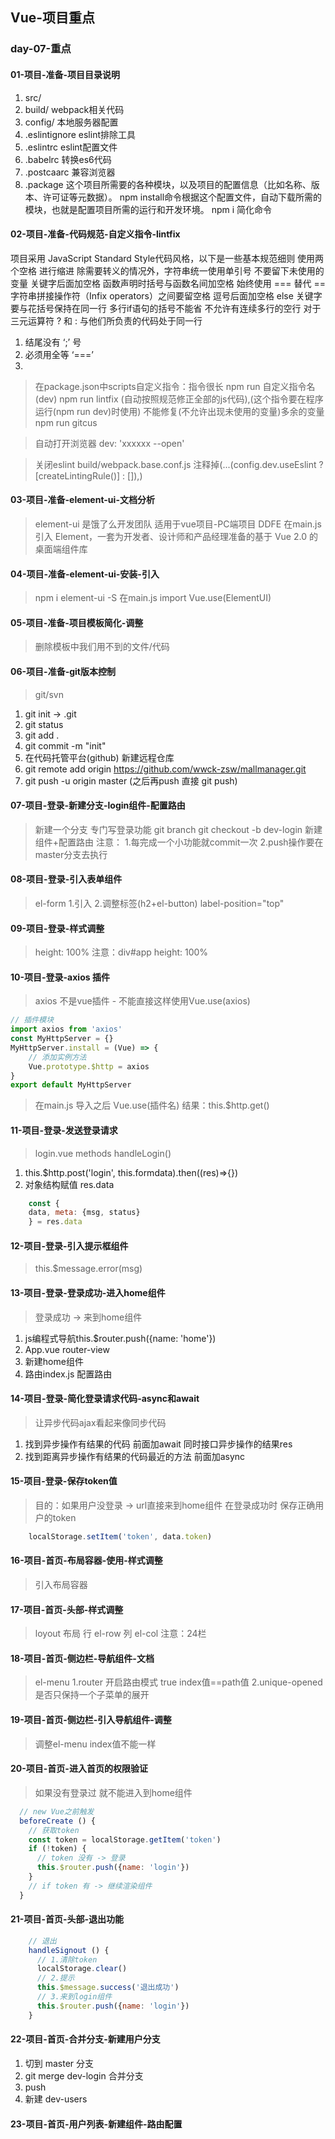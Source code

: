 ## Vue-项目重点

### day-07-重点

#### 01-项目-准备-项目目录说明
1. src/
2. build/ webpack相关代码
3. config/ 本地服务器配置
4. .eslintignore eslint排除工具
5. .eslintrc eslint配置文件
6. .babelrc 转换es6代码
7. .postcaarc 兼容浏览器
8. .package 这个项目所需要的各种模块，以及项目的配置信息（比如名称、版本、许可证等元数据）。
    npm install命令根据这个配置文件，自动下载所需的 模块，也就是配置项目所需的运行和开发环境。
    npm i 简化命令
#### 02-项目-准备-代码规范-自定义指令-lintfix
项目采用 JavaScript Standard Style代码风格，以下是一些基本规范细则
    使用两个空格 进行缩进
    除需要转义的情况外，字符串统一使用单引号
    不要留下未使用的变量
    关键字后面加空格
    函数声明时括号与函数名间加空格
    始终使用 === 替代 ==
    字符串拼接操作符（Infix operators）之间要留空格
    逗号后面加空格
    else 关键字要与花括号保持在同一行
    多行if语句的括号不能省
    不允许有连续多行的空行
    对于三元运算符 ? 和 : 与他们所负责的代码处于同一行
1. 结尾没有 ‘;’ 号
2. 必须用全等 ‘===’
3. 

> 在package.json中scripts自定义指令：指令很长
> npm run 自定义指令名(dev)
> npm run lintfix (自动按照规范修正全部的js代码),(这个指令要在程序运行(npm run dev)时使用)
    不能修复(不允许出现未使用的变量)多余的变量
> npm run gitcus

> 自动打开浏览器 dev: 'xxxxxx --open'

> 关闭eslint build/webpack.base.conf.js 注释掉(...(config.dev.useEslint ? [createLintingRule()] : []),)

#### 03-项目-准备-element-ui-文档分析
> element-ui 是饿了么开发团队
> 适用于vue项目-PC端项目
> DDFE
> 在main.js引入
> Element，一套为开发者、设计师和产品经理准备的基于 Vue 2.0 的桌面端组件库

#### 04-项目-准备-element-ui-安装-引入
> npm i element-ui -S
> 在main.js import
> Vue.use(ElementUI)

#### 05-项目-准备-项目模板简化-调整
> 删除模板中我们用不到的文件/代码

#### 06-项目-准备-git版本控制
> git/svn
1. git init -> .git
2. git status
3. git add .
4. git commit -m "init"
5. 在代码托管平台(github) 新建远程仓库
7. git remote add origin https://github.com/wwck-zsw/mallmanager.git
8. git push -u origin master (之后再push 直接 git push)

#### 07-项目-登录-新建分支-login组件-配置路由
> 新建一个分支 专门写登录功能
> git branch
> git checkout -b dev-login
> 新建组件+配置路由
> 注意：
    1.每完成一个小功能就commit一次
    2.push操作要在master分支去执行

#### 08-项目-登录-引入表单组件
> el-form
    1.引入
    2.调整标签(h2+el-button)
> label-position="top"

#### 09-项目-登录-样式调整
> height: 100%
> 注意：div#app height: 100%

#### 10-项目-登录-axios 插件
> axios 不是vue插件 - 不能直接这样使用Vue.use(axios)
```js
// 插件模块
import axios from 'axios'
const MyHttpServer = {}
MyHttpServer.install = (Vue) => {
    // 添加实例方法
    Vue.prototype.$http = axios
}
export default MyHttpServer
```
> 在main.js 导入之后 Vue.use(插件名)
> 结果：this.$http.get()

#### 11-项目-登录-发送登录请求
> login.vue methods handleLogin()
1. this.$http.post('login', this.formdata).then((res)=>{})
2. 对象结构赋值 res.data
```js
    const {
    data, meta: {msg, status}
    } = res.data
```

#### 12-项目-登录-引入提示框组件
> this.$message.error(msg)

#### 13-项目-登录-登录成功-进入home组件
> 登录成功 -> 来到home组件
1. js编程式导航this.$router.push({name: 'home'})
2. App.vue router-view
3. 新建home组件
4. 路由index.js 配置路由

#### 14-项目-登录-简化登录请求代码-async和await
> 让异步代码ajax看起来像同步代码
1. 找到异步操作有结果的代码 前面加await 同时接口异步操作的结果res
2. 找到距离异步操作有结果的代码最近的方法 前面加async

#### 15-项目-登录-保存token值
> 目的：如果用户没登录 -> url直接来到home组件
> 在登录成功时 保存正确用户的token
```js
    localStorage.setItem('token', data.token)
```

#### 16-项目-首页-布局容器-使用-样式调整
> 引入布局容器

#### 17-项目-首页-头部-样式调整
> loyout 布局
> 行 el-row
> 列 el-col
> 注意：24栏

#### 18-项目-首页-侧边栏-导航组件-文档
> el-menu
    1.router 开启路由模式 true index值==path值
    2.unique-opened是否只保持一个子菜单的展开

#### 19-项目-首页-侧边栏-引入导航组件-调整
> 调整el-menu
> index值不能一样

#### 20-项目-首页-进入首页的权限验证
> 如果没有登录过 就不能进入到home组件
```js
  // new Vue之前触发
  beforeCreate () {
    // 获取token
    const token = localStorage.getItem('token')
    if (!token) {
      // token 没有 -> 登录
      this.$router.push({name: 'login'})
    }
    // if token 有 -> 继续渲染组件
  }
```

#### 21-项目-首页-头部-退出功能
```js
    // 退出
    handleSignout () {
      // 1.清除token
      localStorage.clear()
      // 2.提示
      this.$message.success('退出成功')
      // 3.来到login组件
      this.$router.push({name: 'login'})
    }
```

#### 22-项目-首页-合并分支-新建用户分支
 1. 切到 master 分支
 2. git merge dev-login 合并分支
 3. push
 4. 新建 dev-users

#### 23-项目-首页-用户列表-新建组件-路由配置

